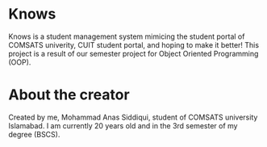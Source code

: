 # Knows
 Knows is a student management system mimicing the student portal of COMSATS univerity, CUIT student portal, and hoping to make it better!
 This project is a result of our semester project for Object Oriented Programming (OOP).
# About the creator
 Created by me, Mohammad Anas Siddiqui, student of COMSATS university Islamabad. I am currently 20 years old and in the 3rd semester of my degree (BSCS).
